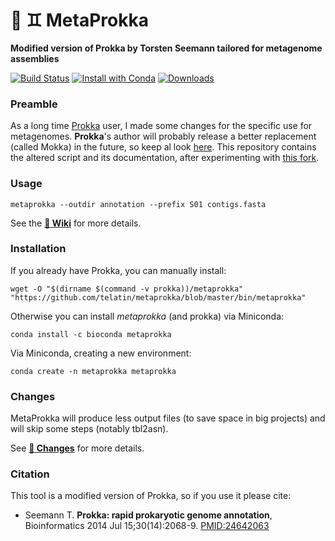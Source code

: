 # 🧫 ♊  MetaProkka
**Modified version of Prokka by Torsten Seemann tailored for metagenome assemblies**

  [![Build Status](https://travis-ci.org/telatin/metaprokka.svg?branch=master)](https://travis-ci.org/telatin/metaprokka)
  [![Install with Conda](https://anaconda.org/bioconda/metaprokka/badges/installer/conda.svg)](https://bioconda.github.io/recipes/metaprokka/README.html)
  [![Downloads](https://anaconda.org/bioconda/metaprokka/badges/downloads.svg)](https://bioconda.github.io/recipes/metaprokka/README.html)

### Preamble

As a long time [Prokka](https://github.com/tseemann/prokka) user, I made some changes for the specific use for metagenomes. **Prokka**'s author will probably release a better replacement (called Mokka) in the future, so keep al look [here](https://github.com/tseemann/mokka).
This repository contains the altered script and its documentation, after experimenting with [this fork](https://github.com/telatin/prokka).

### Usage
```
metaprokka --outdir annotation --prefix S01 contigs.fasta
```

See the **[:book: Wiki](https://github.com/telatin/metaprokka/wiki)** for more details.

### Installation

If you already have Prokka, you can manually install:

```
wget -O "$(dirname $(command -v prokka))/metaprokka" "https://github.com/telatin/metaprokka/blob/master/bin/metaprokka"
```

Otherwise you can install _metaprokka_ (and prokka) via Miniconda:

```
conda install -c bioconda metaprokka
```

Via Miniconda, creating a new environment:

```
conda create -n metaprokka metaprokka
```

### Changes

MetaProkka will produce less output files (to save space in big projects) and will skip some steps (notably tbl2asn).

See **[:scroll: Changes](https://github.com/telatin/metaprokka/wiki/Changes)** for more details.

### Citation

This tool is a modified version of Prokka, so if you use it please cite:

* Seemann T. **Prokka: rapid prokaryotic genome annotation**, Bioinformatics 2014 Jul 15;30(14):2068-9. [PMID:24642063](http://www.ncbi.nlm.nih.gov/pubmed/24642063)
